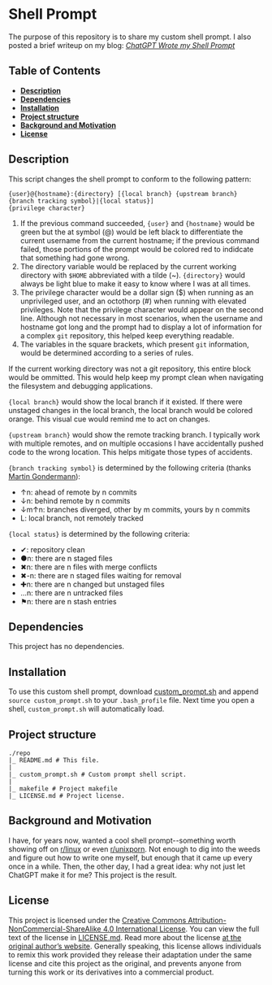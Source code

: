 # Shell Prompt

The purpose of this repository is to share my custom shell prompt. I also posted a brief writeup on my blog: [*ChatGPT Wrote my Shell Prompt*](https://zacs.site/blog/chatgpt-shell-prompt.html)

## Table of Contents

* [**Description**](#description)
* [**Dependencies**](#dependencies)
* [**Installation**](#installation)
* [**Project structure**](#project-structure)
* [**Background and Motivation**](#background-and-motivation)
* [**License**](#license)

## Description

This script changes the shell prompt to conform to the following pattern:

```
{user}@{hostname}:{directory} [{local branch} {upstream branch} {branch tracking symbol}|{local status}]
{privilege character} 
```

1. If the previous command succeeded, `{user}` and `{hostname}` would be green but the at symbol (@) would be left black to differentiate the current username from the current hostname; if the previous command failed, those portions of the prompt would be colored red to indidcate that something had gone wrong.
1. The directory variable would be replaced by the current working directory with `$HOME` abbreviated with a tilde (~). `{directory}` would always be light blue to make it easy to know where I was at all times.
2. The privilege character would be a dollar sign ($) when running as an unprivileged user, and an octothorp (#) when running with elevated privileges. Note that the privilege character would appear on the second line. Although not necessary in most scenarios, when the username and hostname got long and the prompt had to display a lot of information for a complex `git` repository, this helped keep everything readable.
5. The variables in the square brackets, which present `git` information, would be determined according to a series of rules.

If the current working directory was not a git repository, this entire block would be ommitted. This would help keep my prompt clean when navigating the filesystem and debugging applications.

`{local branch}` would show the local branch if it existed. If there were unstaged changes in the local branch, the local branch would be colored orange. This visual cue would remind me to act on changes.

`{upstream branch}` would show the remote tracking branch. I typically work with multiple remotes, and on multiple occasions I have accidentally pushed code to the wrong location. This helps mitigate those types of accidents.

`{branch tracking symbol}` is determined by the following criteria (thanks [Martin Gondermann](https://github.com/magicmonty/bash-git-prompt)):

* ↑n: ahead of remote by n commits
* ↓n: behind remote by n commits
* ↓m↑n: branches diverged, other by m commits, yours by n commits
* L: local branch, not remotely tracked

`{local status}` is determined by the following criteria: 

* ✔: repository clean
* ●n: there are n staged files
* ✖n: there are n files with merge conflicts
* ✖-n: there are n staged files waiting for removal
* ✚n: there are n changed but unstaged files
* …n: there are n untracked files
* ⚑n: there are n stash entries

## Dependencies

This project has no dependencies.

## Installation

To use this custom shell prompt, download [custom_prompt.sh](./custom_prompt.sh) and append `source custom_prompt.sh` to your `.bash_profile` file. Next time you open a shell, `custom_prompt.sh` will automatically load.

## Project structure

```
./repo
|_ README.md # This file.
|
|_ custom_prompt.sh # Custom prompt shell script.
|
|_ makefile # Project makefile
|_ LICENSE.md # Project license.
```

## Background and Motivation

I have, for years now, wanted a cool shell prompt--something worth showing off on [r/linux](https://www.reddit.com/r/linux/) or even [r/unixporn](https://www.reddit.com/r/unixporn/). Not enough to dig into the weeds and figure out how to write one myself, but enough that it came up every once in a while. Then, the other day, I had a great idea: why not just let ChatGPT make it for me? This project is the result.

## License

This project is licensed under the [Creative Commons Attribution-NonCommercial-ShareAlike 4.0 International License](https://creativecommons.org/licenses/by-nc-sa/4.0/). You can view the full text of the license in [LICENSE.md](./LICENSE.md). Read more about the license [at the original author’s website](https://zacs.site/disclaimers.html). Generally speaking, this license allows individuals to remix this work provided they release their adaptation under the same license and cite this project as the original, and prevents anyone from turning this work or its derivatives into a commercial product.
